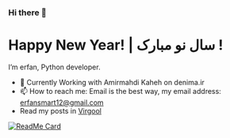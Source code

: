 ### Hi there 👋
# Happy New Year! | سال نو مبارک !
I’m erfan, Python developer.

- 🔭 Currently Working with Amirmahdi Kaheh on denima.ir
- 📫 How to reach me: Email is the best way, my email address: erfansmart12@gmail.com
- Read my posts in [Virgool](https://virgool.io/@erfansaberi)
  
[![ReadMe Card](https://github-readme-stats.vercel.app/api?username=erfansaberi&show_icons=true)](https://github.com/erfansaberi)
